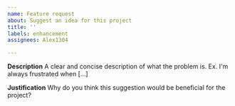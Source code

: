```yaml
---
name: Feature request
about: Suggest an idea for this project
title: ''
labels: enhancement
assignees: Alex1304

---
```


**Description**
A clear and concise description of what the problem is. Ex. I'm always frustrated when [...]

**Justification**
Why do you think this suggestion would be beneficial for the project?
